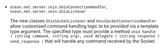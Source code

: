 
* `ocean.net.server.unix.UnixConnectionHandler`, `ocean.net.server.unix.UnixListener`

  The new classes `UnixSocketListener` and `UnixSocketConnectionHandler` allow
  customised command handling logic to be provided via a template type argument.
  The specified type must provide a method `void handle ( cstring command,
  cstring args, void delegate ( cstring response ) send_response )` that will
  handle any command received by the Socket.
